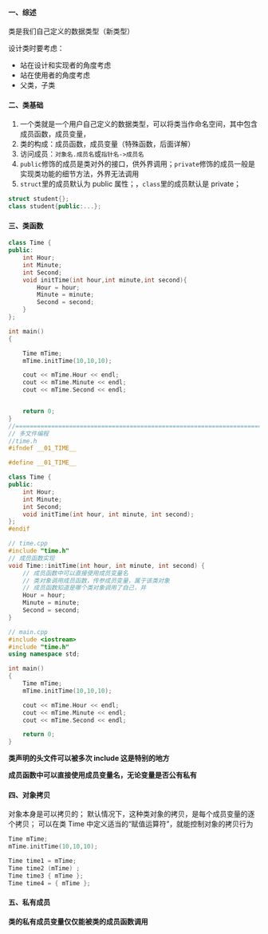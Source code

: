 #### 一、综述

类是我们自己定义的数据类型（新类型）

设计类时要考虑：

- 站在设计和实现者的角度考虑
- 站在使用者的角度考虑
- 父类，子类

#### 二、类基础

1. 一个类就是一个用户自己定义的数据类型，可以将类当作命名空间，其中包含成员函数，成员变量，
2. 类的构成：成员函数，成员变量（特殊函数，后面详解）
3. 访问成员：`对象名.成员名`或`指针名->成员名`
4. `public`修饰的成员是类对外的接口，供外界调用；`private`修饰的成员一般是实现类功能的细节方法，外界无法调用
5. `struct`里的成员默认为 public 属性；，`class`里的成员默认是 private；

```c++
struct student{};
class student{public:...};
```

#### 三、类函数

```c++
class Time {
public:
	int Hour;
	int Minute;
	int Second;
	void initTime(int hour,int minute,int second){
		Hour = hour;
		Minute = minute;
		Second = second;
	}
};

int main()
{

	Time mTime;
	mTime.initTime(10,10,10);

	cout << mTime.Hour << endl;
	cout << mTime.Minute << endl;
	cout << mTime.Second << endl;


	return 0;
}
//=====================================================================
// 多文件编程
//time.h
#ifndef __01_TIME__

#define __01_TIME__

class Time {
public:
	int Hour;
	int Minute;
	int Second;
	void initTime(int hour, int minute, int second);
};
#endif

// time.cpp
#include "time.h"
// 成员函数实现
void Time::initTime(int hour, int minute, int second) {
	// 成员函数中可以直接使用成员变量名
	// 类对象调用成员函数，传参成员变量，属于该类对象
	// 成员函数知道是哪个类对象调用了自己，并
	Hour = hour;
	Minute = minute;
	Second = second;
}

// main.cpp
#include <iostream>
#include "time.h"
using namespace std;

int main()
{
	Time mTime;
	mTime.initTime(10,10,10);

	cout << mTime.Hour << endl;
	cout << mTime.Minute << endl;
	cout << mTime.Second << endl;

	return 0;
}

```

**类声明的头文件可以被多次 include 这是特别的地方**

**成员函数中可以直接使用成员变量名，无论变量是否公有私有**

#### 四、对象拷贝

对象本身是可以拷贝的；
默认情况下，这种类对象的拷贝，是每个成员变量的逐个拷贝；
可以在类 Time 中定义适当的“赋值运算符”，就能控制对象的拷贝行为

```c++
Time mTime;
mTime.initTime(10,10,10);

Time time1 = mTime;
Time time2 (mTime) ;
Time time3 { mTime };
Time time4 = { mTime };

```

#### 五、私有成员

**类的私有成员变量仅仅能被类的成员函数调用**
